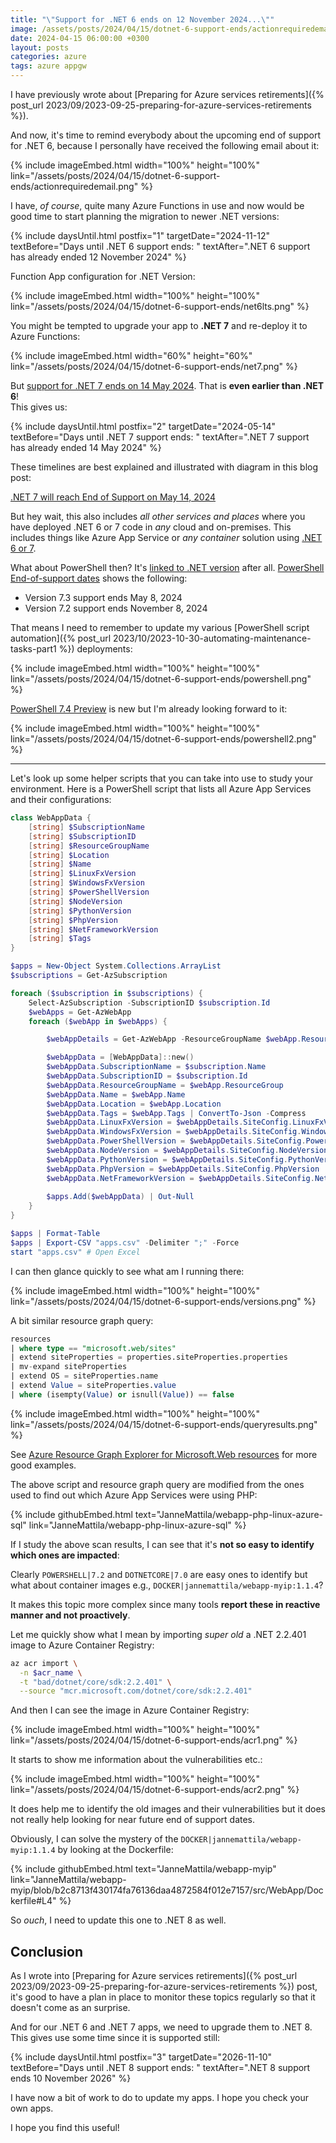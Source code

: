 ```yaml
---
title: "\"Support for .NET 6 ends on 12 November 2024...\""
image: /assets/posts/2024/04/15/dotnet-6-support-ends/actionrequiredemail.png
date: 2024-04-15 06:00:00 +0300
layout: posts
categories: azure
tags: azure appgw
---
```

I have previously wrote about
[Preparing for Azure services retirements]({% post_url 2023/09/2023-09-25-preparing-for-azure-services-retirements %}).

And now, it's time to remind everybody about the upcoming end of support for .NET 6,
because I personally have received the following email about it:

{% include imageEmbed.html width="100%" height="100%" link="/assets/posts/2024/04/15/dotnet-6-support-ends/actionrequiredemail.png" %}

I have, _of course_, quite many Azure Functions in use and now would be good time to start planning
the migration to newer .NET versions:

{% include daysUntil.html postfix="1" targetDate="2024-11-12" textBefore="Days until .NET 6 support ends: " textAfter=".NET 6 support has already ended 12 November 2024" %}

Function App configuration for .NET Version:

{% include imageEmbed.html width="100%" height="100%" link="/assets/posts/2024/04/15/dotnet-6-support-ends/net6lts.png" %}

You might be tempted to upgrade your app to **.NET 7** and re-deploy it to Azure Functions:

{% include imageEmbed.html width="60%" height="60%" link="/assets/posts/2024/04/15/dotnet-6-support-ends/net7.png" %}

But
[support for .NET 7 ends on 14 May 2024](https://azure.microsoft.com/en-us/updates/retirement-support-for-net-7-ends-on-14-may-2024-upgrade-your-azure-functions-resources-to-net-8/).
That is **even earlier than .NET 6**!<br/>
This gives us:

{% include daysUntil.html postfix="2" targetDate="2024-05-14" textBefore="Days until .NET 7 support ends: " textAfter=".NET 7 support has already ended 14 May 2024" %}

These timelines are best explained and illustrated with diagram in this blog post:

[.NET 7 will reach End of Support on May 14, 2024](https://devblogs.microsoft.com/dotnet/dotnet-7-end-of-support/)

But hey wait, this also includes _all other services and places_ where you have deployed .NET 6 or 7 code
in _any_ cloud and on-premises.
This includes things like Azure App Service or _any container_ solution using [.NET 6 or 7](https://hub.docker.com/_/microsoft-dotnet-sdk). 

What about PowerShell then? It's
[linked to .NET version](https://learn.microsoft.com/en-us/powershell/scripting/install/powershell-support-lifecycle?view=powershell-7.4#release-history)
after all.
[PowerShell End-of-support dates](https://learn.microsoft.com/en-us/powershell/scripting/install/powershell-support-lifecycle?view=powershell-7.4#powershell-end-of-support-dates)
shows the following:

- Version 7.3 support ends May 8, 2024
- Version 7.2 support ends November 8, 2024

That means I need to remember to update my various [PowerShell script automation]({% post_url 2023/10/2023-10-30-automating-maintenance-tasks-part1 %}) deployments:

{% include imageEmbed.html width="100%" height="100%" link="/assets/posts/2024/04/15/dotnet-6-support-ends/powershell.png" %}

[PowerShell 7.4 Preview](https://azure.microsoft.com/en-us/updates/public-preview-powershell-74-support-for-azure-functions/)
is new but I'm already looking forward to it:

{% include imageEmbed.html width="100%" height="100%" link="/assets/posts/2024/04/15/dotnet-6-support-ends/powershell2.png" %}

---

Let's look up some helper scripts that you can take into use to study your environment.
Here is a PowerShell script that lists all Azure App Services and their configurations:

```powershell
class WebAppData {
    [string] $SubscriptionName
    [string] $SubscriptionID
    [string] $ResourceGroupName
    [string] $Location
    [string] $Name
    [string] $LinuxFxVersion
    [string] $WindowsFxVersion
    [string] $PowerShellVersion
    [string] $NodeVersion
    [string] $PythonVersion
    [string] $PhpVersion
    [string] $NetFrameworkVersion
    [string] $Tags
}

$apps = New-Object System.Collections.ArrayList
$subscriptions = Get-AzSubscription

foreach ($subscription in $subscriptions) {
    Select-AzSubscription -SubscriptionID $subscription.Id
    $webApps = Get-AzWebApp
    foreach ($webApp in $webApps) {

        $webAppDetails = Get-AzWebApp -ResourceGroupName $webApp.ResourceGroup -Name $webApp.Name

        $webAppData = [WebAppData]::new()
        $webAppData.SubscriptionName = $subscription.Name
        $webAppData.SubscriptionID = $subscription.Id
        $webAppData.ResourceGroupName = $webApp.ResourceGroup
        $webAppData.Name = $webApp.Name
        $webAppData.Location = $webApp.Location
        $webAppData.Tags = $webApp.Tags | ConvertTo-Json -Compress
        $webAppData.LinuxFxVersion = $webAppDetails.SiteConfig.LinuxFxVersion
        $webAppData.WindowsFxVersion = $webAppDetails.SiteConfig.WindowsFxVersion
        $webAppData.PowerShellVersion = $webAppDetails.SiteConfig.PowerShellVersion
        $webAppData.NodeVersion = $webAppDetails.SiteConfig.NodeVersion
        $webAppData.PythonVersion = $webAppDetails.SiteConfig.PythonVersion
        $webAppData.PhpVersion = $webAppDetails.SiteConfig.PhpVersion
        $webAppData.NetFrameworkVersion = $webAppDetails.SiteConfig.NetFrameworkVersion
        
        $apps.Add($webAppData) | Out-Null
    }
}

$apps | Format-Table
$apps | Export-CSV "apps.csv" -Delimiter ";" -Force
start "apps.csv" # Open Excel
```

I can then glance quickly to see what am I running there:

{% include imageEmbed.html width="100%" height="100%" link="/assets/posts/2024/04/15/dotnet-6-support-ends/versions.png" %}

A bit similar resource graph query:

```sql
resources
| where type == "microsoft.web/sites"
| extend siteProperties = properties.siteProperties.properties
| mv-expand siteProperties
| extend OS = siteProperties.name
| extend Value = siteProperties.value
| where (isempty(Value) or isnull(Value)) == false
```

{% include imageEmbed.html width="100%" height="100%" link="/assets/posts/2024/04/15/dotnet-6-support-ends/queryresults.png" %}

See
[Azure Resource Graph Explorer for Microsoft.Web resources](https://techcommunity.microsoft.com/t5/apps-on-azure-blog/azure-resource-graph-explorer-for-microsoft-web-resources/ba-p/3798295)
for more good examples.

The above script and resource graph query are modified from the ones used to find out which Azure App Services were using PHP:

{% include githubEmbed.html text="JanneMattila/webapp-php-linux-azure-sql" link="JanneMattila/webapp-php-linux-azure-sql" %}

If I study the above scan results, I can see that it's **not so easy to identify which ones are impacted**:

Clearly `POWERSHELL|7.2` and `DOTNETCORE|7.0` are easy ones to identify but what about
container images e.g., `DOCKER|jannemattila/webapp-myip:1.1.4`?

It makes this topic more complex since many tools **report these in reactive manner and not proactively**.

Let me quickly show what I mean by importing _super old_ a .NET 2.2.401 image to Azure Container Registry:

```bash
az acr import \
  -n $acr_name \
  -t "bad/dotnet/core/sdk:2.2.401" \
  --source "mcr.microsoft.com/dotnet/core/sdk:2.2.401" 
```

And then I can see the image in Azure Container Registry:

{% include imageEmbed.html width="100%" height="100%" link="/assets/posts/2024/04/15/dotnet-6-support-ends/acr1.png" %}

It starts to show me information about the vulnerabilities etc.:

{% include imageEmbed.html width="100%" height="100%" link="/assets/posts/2024/04/15/dotnet-6-support-ends/acr2.png" %}

It does help me to identify the old images and their vulnerabilities
but it does not really help looking for near future end of support dates.

Obviously, I can solve the mystery of the `DOCKER|jannemattila/webapp-myip:1.1.4` by looking at the Dockerfile:

{% include githubEmbed.html text="JanneMattila/webapp-myip" link="JanneMattila/webapp-myip/blob/b2c8713f430174fa76136daa4872584f012e7157/src/WebApp/Dockerfile#L4" %}

So _ouch_, I need to update this one to .NET 8 as well.

## Conclusion

As I wrote into
[Preparing for Azure services retirements]({% post_url 2023/09/2023-09-25-preparing-for-azure-services-retirements %})
post, it's good to have a plan in place to monitor these topics regularly
so that it doesn't come as an surprise.

And for our .NET 6 and .NET 7 apps, we need to upgrade them to .NET 8.
This gives use some time since it is supported still:

{% include daysUntil.html postfix="3" targetDate="2026-11-10" textBefore="Days until .NET 8 support ends: " textAfter=".NET 8 support ends 10 November 2026" %}

I have now a bit of work to do to update my apps. I hope you check your own apps.

I hope you find this useful!
